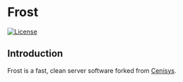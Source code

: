 # Frost
[![License](https://img.shields.io/badge/license-GNU%20v3-blue.svg?style=flat-square)](https://github.com/iTXSoft/Frost/blob/master/LICENSE)

## Introduction
Frost is a fast, clean server software forked from [Cenisys](https://github.com/iTXTech/Cenisys).
